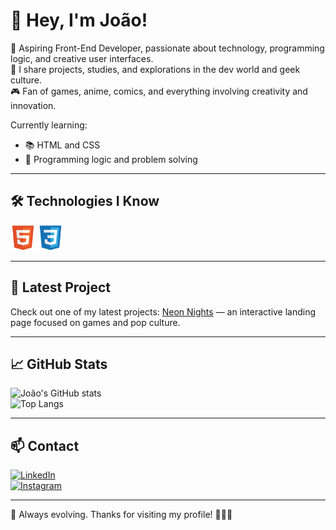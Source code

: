# 👋 Hey, I'm João!

🎯 Aspiring Front-End Developer, passionate about technology, programming logic, and creative user interfaces.  
🚀 I share projects, studies, and explorations in the dev world and geek culture.  
🎮 Fan of games, anime, comics, and everything involving creativity and innovation.

Currently learning:

- 📚 HTML and CSS  
- 🧠 Programming logic and problem solving

---

## 🛠 Technologies I Know

<img src="https://raw.githubusercontent.com/devicons/devicon/master/icons/html5/html5-original.svg" alt="HTML5" width="40" height="40"/>  
<img src="https://raw.githubusercontent.com/devicons/devicon/master/icons/css3/css3-original.svg" alt="CSS3" width="40" height="40"/>

---

## 🔗 Latest Project

Check out one of my latest projects: [Neon Nights](https://github.com/Joaovitor1909/NeonNightsGamingRoom) — an interactive landing page focused on games and pop culture.

---

## 📈 GitHub Stats

![João's GitHub stats](https://github-readme-stats.vercel.app/api?username=Joaovitor1909&show_icons=true&theme=dracula)  
![Top Langs](https://github-readme-stats.vercel.app/api/top-langs/?username=Joaovitor1909&layout=compact&theme=dracula)

---

## 📫 Contact

[![LinkedIn](https://img.shields.io/badge/-LinkedIn-0e76a8?style=for-the-badge&logo=Linkedin&logoColor=white)](https://www.linkedin.com/in/jo%C3%A3o-vitor-albuquerque-martins/)  
[![Instagram](https://img.shields.io/badge/-Instagram-E4405F?style=for-the-badge&logo=Instagram&logoColor=white)](https://www.instagram.com/joao_v1909/)

---

🧪 Always evolving. Thanks for visiting my profile! 👨‍💻✨